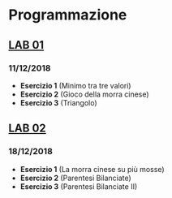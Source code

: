 # Programmazione

## [LAB 01](https://github.com/Damix48/programmazione/tree/master/lab_01)
### 11/12/2018
* **Esercizio 1** (Minimo tra tre valori)
* **Esercizio 2** (Gioco della morra cinese)
* **Esercizio 3** (Triangolo)


## [LAB 02](https://github.com/Damix48/programmazione/tree/master/lab_02)
### 18/12/2018
* **Esercizio 1** (La morra cinese su più mosse)
* **Esercizio 2** (Parentesi Bilanciate)
* **Esercizio 3** (Parentesi Bilanciate II)

